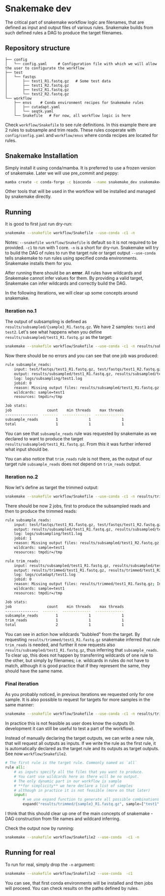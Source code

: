 
# Snakemake dev

The critical part of snakemake workflow logic are filenames, that are defined as input and output files of various rules.
Snakemake builds from such defined rules a DAG to produce the target filenames.

## Repository structure

```none
├── config
│   └── config.yaml     # Configuration file with which we will allow the user to configurate the workflow
├── test
│   └── fastqs
│       ├── test1_R1.fastq.gz   # Some test data
│       ├── test1_R2.fastq.gz
│       ├── test2_R1.fastq.gz
│       └── test2_R2.fastq.gz
└── workflow
    ├── envs    # Conda environment recipes for Snakemake rules
    │   ├── cutadapt.yaml
    │   └── seqtk.yaml
    └── Snakefile   # For now, all workflow logic is here
```

Check `workflow/Snakefile` to see rule definitions. In this example there are 2 rules to subsample and trim reads. These rules cooperate with `config/config.yaml` and `workflow/envs` where conda recipes are located for rules.

## Snakemake Installation

Simply install it using conda/mamba. It is preferred to use a frozen version of snakemake. Later we will use pre_commit and peppy:

```sh
mamba create -c conda-forge -c bioconda --name snakemake_dev snakemake=7.25 snakemake-wrapper-utils pre_commit peppy
```

Other tools that will be used in the workflow will be installed and managed by snakemake directly.

## Running

It is good to first just run dry-run:

```sh
snakemake --snakefile workflow/Snakefile --use-conda -c1 -n
```

Notes:
`--snakefile workflow/Snakefile` is default so it is not required to be provided.
`-c1` to run with 1 core.
`-n` is a short for dry-run. Snakemake will try to build the DAG of rules to run the target rule or target output
`--use-conda` tells snakemake to run rules using specified conda environments. Snakemake installs them for you.

After running there should be an **error**. All rules have wildcards and Snakemake cannot infer values for them. By providing a valid target, Snakemake can infer wildcards and correctly build the DAG.

In the following iterations, we will clear up some concepts around snakemake.

### Iteration no.1

The output of subsampling is defined as `results/subsampled/{sample}_R1.fastq.gz`. We have 2 samples: `test1` and `test2`. Let's see what happens when you define `results/subsampled/test1_R1.fastq.gz` as the target:

```sh
snakemake --snakefile workflow/Snakefile --use-conda -c1 -n results/subsampled/test1_R1.fastq.gz
```

Now there should be no errors and you can see that one job was produced:

```sh
rule subsample_reads:
    input: test/fastqs/test1_R1.fastq.gz, test/fastqs/test1_R2.fastq.gz
    output: results/subsampled/test1_R1.fastq.gz, results/subsampled/test1_R2.fastq.gz
    log: logs/subsampling/test1.log
    jobid: 0
    reason: Missing output files: results/subsampled/test1_R1.fastq.gz
    wildcards: sample=test1
    resources: tmpdir=/tmp

Job stats:
job                count    min threads    max threads
---------------  -------  -------------  -------------
subsample_reads        1              1              1
total                  1              1              1
```

You can see that `subsample_reads` rule was requested by snakemake as we declared to want to produce the target `results/subsampled/test1_R1.fastq.gz`. From this it was further inferred what input should be.

You can also notice that `trim_reads` rule is not there, as the output of our target rule `subsample_reads` does not depend on `trim_reads` output.

### Iteration no.2

Now let's define as target the trimmed output:

```sh
snakemake --snakefile workflow/Snakefile --use-conda -c1 -n results/trimmed/test1_R1.fastq.gz
```

There should be now 2 jobs, first to produce the subsampled reads and then to produce the trimmed reads:

```sh
rule subsample_reads:
    input: test/fastqs/test1_R1.fastq.gz, test/fastqs/test1_R2.fastq.gz
    output: results/subsampled/test1_R1.fastq.gz, results/subsampled/test1_R2.fastq.gz
    log: logs/subsampling/test1.log
    jobid: 1
    reason: Missing output files: results/subsampled/test1_R2.fastq.gz, results/subsampled/test1_R1.fastq.gz
    wildcards: sample=test1
    resources: tmpdir=/tmp

rule trim_reads:
    input: results/subsampled/test1_R1.fastq.gz, results/subsampled/test1_R2.fastq.gz
    output: results/trimmed/test1_R1.fastq.gz, results/trimmed/test1_R2.fastq.gz, results/trimmed/test1.qc.txt
    log: logs/cutadapt/test1.log
    jobid: 0
    reason: Missing output files: results/trimmed/test1_R1.fastq.gz; Input files updated by another job: results/subsampled/test1_R2.fastq.gz, results/subsampled/test1_R1.fastq.gz
    wildcards: sample=test1
    resources: tmpdir=/tmp

Job stats:
job                count    min threads    max threads
---------------  -------  -------------  -------------
subsample_reads        1              1              1
trim_reads             1              1              1
total                  2              1              1

```

You can see in action how wildcards "bubbled" from the target.
By requesting `results/trimmed/test1_R1.fastq.gz` snakemake inferred that rule `trim_reads` is needed, and further it now requests also `results/subsampled/test1_R1.fastq.gz`, thus inferring that `subsample_reads`. To clear up, this does not happen by transferring wildcards of one rule to the other, but simply by filenames; i.e. wildcards in rules do not have to match, although it is good practice that if they represent the same, they should have the same name.

### Final iteration

As you probably noticed, in previous iterations we requested only for one sample. It is also possible to request for targets for more samples in the same manner:

```sh
snakemake --snakefile workflow/Snakefile --use-conda -c1 -n results/trimmed/test1_R1.fastq.gz results/trimmed/test2_R1.fastq.gz
```

In practice this is not feasible as user does know the outputs (In development it can still be useful to test a part of the workflow).

Instead of manually declaring the target outputs, we can write a new rule, that will request all outputs as inputs. If we write the rule as the first rule, it is automatically declared as the target rule and its outputs as target outputs. See now `workflow/Snakefile2`.

```py
# The first rule is the target rule. Commonly named as `all`
rule all:
    # as inputs specify all the files that you want to produce.
    # You cant use wildcards here as there will be no output.
    # The only dynamic part in our workflow is sample
    # **for simplicity** we here declare a list of samples
    # although in practice it is not feasible (more on that later)
    input:
        # we use expand function to generate all possible combinations of samples and outputs
        expand("results/trimmed/{sample}_R1.fastq.gz", sample=["test1", "test2"]),
```

I think that this should clear up one of the main concepts of snakemake - DAG construction from file names and wildcard inferring.

Check the output now by running:

```sh
snakemake --snakefile workflow/Snakefile2 --use-conda  -c1 -n
```

## Running for real

To run for real, simply drop the `-n` argument:

```sh
snakemake --snakefile workflow/Snakefile2 --use-conda  -c1
```

You can see, that first conda environments will be installed and then jobs will proceed.
You can check results on the paths defined by rules.
